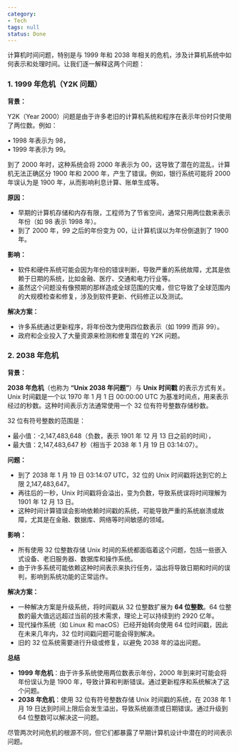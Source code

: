 ```yaml
---
category:
- Tech
tags: null
status: Done
---
```




计算机时间问题，特别是与 1999 年和 2038 年相关的危机，涉及计算机系统中如何表示和处理时间。让我们逐一解释这两个问题：

### 1. 1999 年危机（Y2K 问题）

**背景：**  

Y2K（Year 2000）问题是由于许多老旧的计算机系统和程序在表示年份时只使用了两位数。例如：

• 1998 年表示为 98，  
• 1999 年表示为 99。

到了 2000 年时，这种系统会将 2000 年表示为 00，这导致了潜在的混乱，计算机无法正确区分 1900 年和 2000 年，产生了错误。例如，银行系统可能将 2000 年误认为是 1900 年，从而影响利息计算、账单生成等。

**原因：**

- 早期的计算机存储和内存有限，工程师为了节省空间，通常只用两位数来表示年份（如 98 表示 1998 年）。
-  到了 2000 年，99 之后的年份变为 00，让计算机误以为年份倒退到了 1900 年。

**影响：**  

- 软件和硬件系统可能会因为年份的错误判断，导致严重的系统故障，尤其是依赖于日期的系统，比如金融、医疗、交通和电力行业等。
- 虽然这个问题没有像预期的那样造成全球范围的灾难，但它导致了全球范围内的大规模检查和修复，涉及到软件更新、代码修正以及测试。

**解决方案：**

- 许多系统通过更新程序，将年份改为使用四位数表示（如 1999 而非 99）。
- 政府和企业投入了大量资源来检测和修复潜在的 Y2K 问题。

### 2. 2038 年危机

**背景：**  

**2038 年危机**（也称为 **“Unix 2038 年问题”**）与 **Unix 时间戳** 的表示方式有关。Unix 时间戳是一个以 1970 年 1 月 1 日 00:00:00 UTC 为基准时间点，用来表示经过的秒数。这种时间表示方法通常使用一个 32 位有符号整数存储秒数。

32 位有符号整数的范围是：

• 最小值：-2,147,483,648（负数，表示 1901 年 12 月 13 日之前的时间），  
• 最大值：2,147,483,647 秒（相当于 2038 年 1 月 19 日 03:14:07）。

**问题：**

- 到了 2038 年 1 月 19 日 03:14:07 UTC，32 位的 Unix 时间戳将达到它的上限 2,147,483,647。
- 再往后的一秒，Unix 时间戳将会溢出，变为负数，导致系统误将时间理解为 1901 年 12 月 13 日。
- 这种时间计算错误会影响依赖时间戳的系统，可能导致严重的系统崩溃或故障，尤其是在金融、数据库、网络等时间敏感的领域。

**影响：**

- 所有使用 32 位整数存储 Unix 时间的系统都面临着这个问题，包括一些嵌入式设备、老旧服务器、数据库和操作系统。
- 由于许多系统可能依赖这种时间表示来执行任务，溢出将导致日期和时间的误判，影响到系统功能的正常运作。

**解决方案：**

- 一种解决方案是升级系统，将时间戳从 32 位整数扩展为 **64 位整数**。64 位整数的最大值远远超过当前的技术需求，理论上可以持续到约 2920 亿年。
- 现代操作系统（如 Linux 和 macOS）已经开始转向使用 64 位时间戳，因此在未来几年内，32 位时间戳问题可能会得到解决。
- 旧的 32 位系统需要进行升级或修复，以避免 2038 年的溢出问题。

**总结**

- **1999 年危机**：由于许多系统使用两位数表示年份，2000 年到来时可能会将年份误认为是 1900 年，导致计算和判断错误。通过更新程序和系统解决了这个问题。
- **2038 年危机**：使用 32 位有符号整数存储 Unix 时间戳的系统，在 2038 年 1 月 19 日达到时间上限后会发生溢出，导致系统崩溃或日期错误。通过升级到 64 位整数可以解决这一问题。

尽管两次时间危机的根源不同，但它们都暴露了早期计算机设计中潜在的时间表示问题。